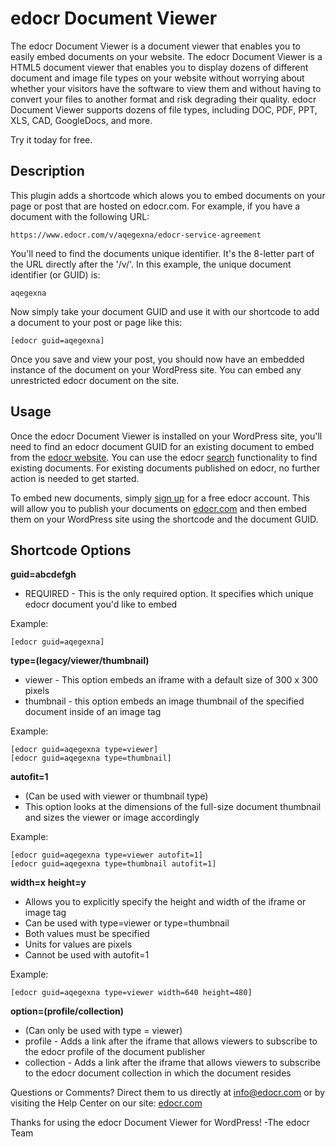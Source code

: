 # edocr Document Viewer

The edocr Document Viewer is a document viewer that enables you to easily embed documents on your website. The edocr Document Viewer is a HTML5 document viewer that enables you to display dozens of different document and image file types on your website without worrying about whether your visitors have the software to view them and  without having to convert your files to another format and risk degrading their quality. edocr Document Viewer supports dozens of file types, including DOC, PDF, PPT, XLS, CAD, GoogleDocs, and more.

Try it today for free.



## Description

This plugin adds a shortcode which alows you to embed documents on your page or post that are hosted on edocr.com. For example, if you have a document with the following URL:

```
https://www.edocr.com/v/aqegexna/edocr-service-agreement
```

You'll need to find the documents unique identifier. It's the 8-letter part of the URL directly after the '/v/'. In this example, the unique document identifier (or GUID) is:

```
aqegexna
```

Now simply take your document GUID and use it with our shortcode to add a document to your post or page like this:

```
[edocr guid=aqegexna]
```

Once you save and view your post, you should now have an embedded instance of the document on your WordPress site. You can embed any unrestricted edocr document on the site.



## Usage

Once the edocr Document Viewer is installed on your WordPress site, you'll need to find an edocr document GUID for an existing document to embed from the [edocr website](https://www.edocr.com/). You can use the edocr [search](https://www.edocr.com/search) functionality to find existing documents. For existing documents published on edocr, no further action is needed to get started. 

To embed new documents, simply [sign up](https://www.edocr.com/account/create) for a free edocr account. This will allow you to publish your documents on [edocr.com](https://www.edocr.com) and then embed them on your WordPress site using the shortcode and the document GUID.



## Shortcode Options

**guid=abcdefgh**

- REQUIRED - This is the only required option. It specifies which unique edocr document you'd like to embed

Example:

```
[edocr guid=aqegexna]
```

**type=(legacy/viewer/thumbnail)**

- viewer - This option embeds an iframe with a default size of 300 x 300 pixels
- thumbnail - this option embeds an image thumbnail of the specified document inside of an image tag

Example:

```
[edocr guid=aqegexna type=viewer]
[edocr guid=aqegexna type=thumbnail]
```

**autofit=1**

- (Can be used with viewer or thumbnail type)
- This option looks at the dimensions of the full-size document thumbnail and sizes the viewer or image accordingly

Example:

```
[edocr guid=aqegexna type=viewer autofit=1]
[edocr guid=aqegexna type=thumbnail autofit=1]
```

**width=x**
**height=y**

- Allows you to explicitly specify the height and width of the iframe or image tag
- Can be used with type=viewer or type=thumbnail
- Both values must be specified
- Units for values are pixels
- Cannot be used with autofit=1

Example:

```
[edocr guid=aqegexna type=viewer width=640 height=480]
```

**option=(profile/collection)**

- (Can only be used with type = viewer)
- profile - Adds a link after the iframe that allows viewers to subscribe to the edocr profile of the document publisher
- collection - Adds a link after the iframe that allows viewers to subscribe to the edocr document collection in which the document resides

Questions or Comments? Direct them to us directly at info@edocr.com or by visiting the Help Center on our site: [edocr.com](https://edocr.com)

Thanks for using the edocr Document Viewer for WordPress!
-The edocr Team